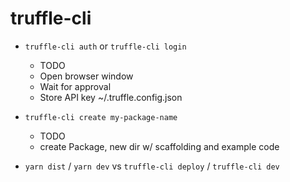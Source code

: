 # truffle-cli

- `truffle-cli auth` or `truffle-cli login`
  - TODO
  - Open browser window
  - Wait for approval
  - Store API key ~/.truffle.config.json

- `truffle-cli create my-package-name`
  - TODO
  - create Package, new dir w/ scaffolding and example code

- `yarn dist` / `yarn dev` vs `truffle-cli deploy` / `truffle-cli dev`